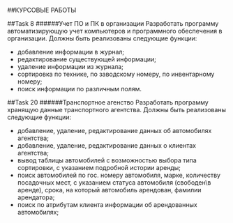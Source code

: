 ##КУРСОВЫЕ РАБОТЫ

##Task 8 
######Учет ПО и ПК в организации
Разработать программу автоматизирующую учет компьютеров и программного обеспечения в организации. Должны быть реализованы следующие функции: 
+ добавление информации в журнал; 
+ редактирование существующей информации;
+ удаление информации из журнала; 
+ сортировка по технике, по заводскому номеру, по инвентарному номеру;
+ поиск информации по различным полям.

##Task 20
######Транспортное агенство
Разработать программу хранящую данные транспортного агентства. Должны быть реализованы следующие функции: 
+ добавление, удаление, редактирование данных об автомобилях агентства;
+ добавление, удаление, редактирование данных о клиентах агентства;
+ вывод таблицы автомобилей с возможностью выбора типа сортировки, с указанием подробной истории аренды;
+ поиск автомобилей по гос. номеру автомобиля, марке, количеству посадочных мест, с указанием статуса автомобиля (свободен\в аренде), срока, на который автомобиль арендован, фамилии арендатора;
+ поиск по атрибутам клиента информации об арендованных автомобилях;
